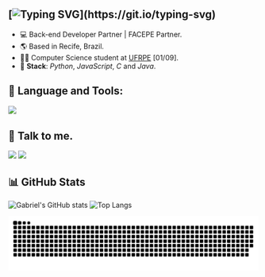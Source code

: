 ## [![Typing SVG](https://readme-typing-svg.demolab.com?font=Fira+Code&pause=1000&width=435&lines=Hello,+I'm+Gabriel+Belo!)](https://git.io/typing-svg)

- :computer: Back-end Developer Partner | FACEPE Partner.
- 🌎 Based in Recife, Brazil.
- :technologist: Computer Science student at [UFRPE](https://ufrpe.br/) [01/09].
- :battery: **Stack**: *Python*, *JavaScript*, *C* and *Java*.
  
## 🧰 Language and Tools:
<img src="https://skillicons.dev/icons?i=python,java,js,c,html,css"/>

## 📧 Talk to me.
[<img src="https://skillicons.dev/icons?i=gmail"/>](https://mail.google.com/mail/u/0/?fs=1&tf=cm&source=mailto&to=gabrielbelo.dev@gmail.com)
[<img src="https://skillicons.dev/icons?i=linkedin"/>](https://www.linkedin.com/in/gabriel-belo-545046263/)

## 📊 GitHub Stats

![Gabriel's GitHub stats](https://github-readme-stats.vercel.app/api?username=gabrielbelo2007&show_icons=true&theme=shadow_green&hide_border=true&title_color=A7F5AA&icon_color=4CAF50&text_color=A7F5AA&bg_color=222428)
![Top Langs](https://github-readme-stats-git-masterrstaa-rickstaa.vercel.app/api/top-langs/?username=gabrielbelo2007&layout=compact&icons=true&theme=shadow_green&hide_border=true&title_color=A7F5AA&text_color=A7F5AA&bg_color=222428)

<picture>
  <source media="(prefers-color-scheme: dark)" srcset="https://raw.githubusercontent.com/platane/platane/output/github-contribution-grid-snake-dark.svg">
  <source media="(prefers-color-scheme: light)" srcset="https://raw.githubusercontent.com/platane/platane/output/github-contribution-grid-snake.svg">
  <img alt="github contribution grid snake animation" src="https://raw.githubusercontent.com/platane/platane/output/github-contribution-grid-snake.svg">
</picture>

